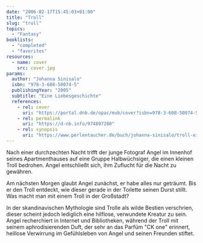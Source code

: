 ```yaml
---
date: "2006-02-17T15:45:03+01:00"
title: "Troll"
slug: "troll"
topics:
  - "Fantasy"
booklists:
  - "completed"
  - "favorites"
resources:
  - name: cover
    src: cover.jpg
params:
  author: "Johanna Sinisalo"
  isbn: "978-3-608-50074-5"
  publishingYear: "2005"
  subtitle: "Eine Liebesgeschichte"
  references:
    - rel: cover
      uri: "https://portal.dnb.de/opac/mvb/cover?isbn=978-3-608-50074-5"
    - rel: permalink
      uri: "https://d-nb.info/974897280"
    - rel: synopsis
      uri: "https://www.perlentaucher.de/buch/johanna-sinisalo/troll-eine-liebesgeschichte.html"
---
```

Nach einer durchzechten Nacht trifft der junge Fotograf Angel im Innenhof seines 
Apartmenthauses auf eine Gruppe Halbwüchsiger, die einen kleinen Troll bedrohen. 
Angel entschließt sich, ihm Zuflucht für die Nacht zu gewähren.

Am nächsten Morgen glaubt Angel zunächst, er habe alles nur geträumt. Bis er den 
Troll entdeckt, wie dieser gerade in der Toilette seinen Durst stillt. Was macht 
man mit einem Troll in der Großstadt?

In der skandinavischen Mythologie sind Trolle als wilde Bestien verschrien, 
dieser scheint jedoch lediglich eine hilflose, verwundete Kreatur zu sein. Angel 
recherchiert in Internet und Bibliotheken, während der Troll mit seinem 
aphrodisierenden Duft, der sehr an das Parfüm "CK one" erinnert, heillose 
Verwirrung im Gefühlsleben von Angel und seinen Freunden stiftet.